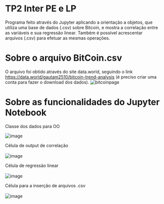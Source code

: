 # TP2 Inter PE e LP
Programa feito através do Jupyter aplicando a orientação a objetos, que utiliza uma base de dados (.csv) sobre Bitcoin, e mostra a correlação entre as variáveis e sua regressão linear. Também é possível acrescentar arquivos (.csv) para efetuar as mesmas operações.

# Sobre o arquivo BitCoin.csv
O arquivo foi obtido através do site data.world, seguindo o link https://data.world/gautam2510/bitcoin-trend-analysis (é preciso criar uma conta para fazer o download dos dados).
![bitcoinpage](https://user-images.githubusercontent.com/78095704/121610789-30714200-ca2d-11eb-8b39-e3086d5f9098.png)

# Sobre as funcionalidades do Jupyter Notebook
Classe dos dados para OO

![image](https://user-images.githubusercontent.com/78095704/121611103-e5a3fa00-ca2d-11eb-9908-cabfe199dd04.png)


Célula de output de correlação<br/><br/>
![image](https://user-images.githubusercontent.com/78095704/121611228-2dc31c80-ca2e-11eb-862b-34d67bfa3c68.png)
<br/>

Célula de regressão linear<br/><br/>
![image](https://user-images.githubusercontent.com/78095704/121611245-37e51b00-ca2e-11eb-99bc-8b185f064d9a.png)
<br/>

Célula para a inserção de arquivos .csv<br/><br/>
![image](https://user-images.githubusercontent.com/78095704/121611274-46333700-ca2e-11eb-9c4d-e446f9f4e8c4.png)
<br/>
